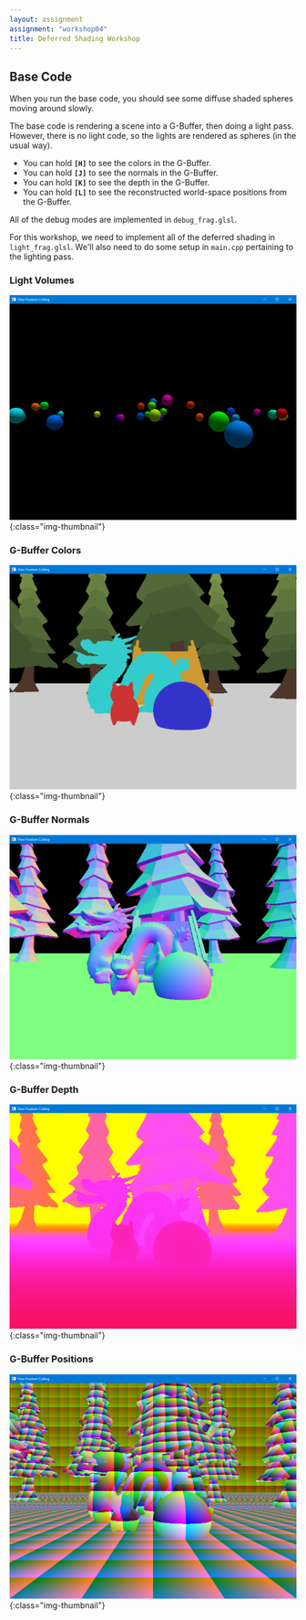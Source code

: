 ```yaml
---
layout: assignment
assignment: "workshop04"
title: Deferred Shading Workshop
---
```



Base Code
---------

When you run the base code, you should see some diffuse shaded spheres moving around slowly.

The base code is rendering a scene into a G-Buffer, then doing a light pass.
However, there is no light code, so the lights are rendered as spheres (in the usual way).

- You can hold **`[H]`** to see the colors in the G-Buffer.
- You can hold **`[J]`** to see the normals in the G-Buffer.
- You can hold **`[K]`** to see the depth in the G-Buffer.
- You can hold **`[L]`** to see the reconstructed world-space positions from the G-Buffer.

All of the debug modes are implemented in `debug_frag.glsl`.

For this workshop, we need to implement all of the deferred shading in `light_frag.glsl`.
We'll also need to do some setup in `main.cpp` pertaining to the lighting pass.

### Light Volumes

![light volumes](deferred-shading-00.png){:class="img-thumbnail"}

### G-Buffer Colors

![g-buffer colors](deferred-shading-01.png){:class="img-thumbnail"}

### G-Buffer Normals

![g-buffer normals](deferred-shading-02.png){:class="img-thumbnail"}

### G-Buffer Depth

![g-buffer depth](deferred-shading-03.png){:class="img-thumbnail"}

### G-Buffer Positions

![g-buffer positions](deferred-shading-04.png){:class="img-thumbnail"}


